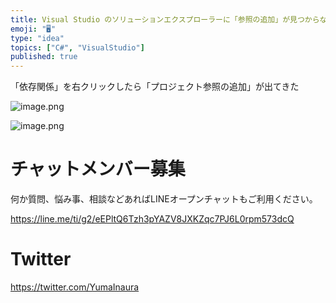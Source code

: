 ```yaml
---
title: Visual Studio のソリューションエクスプローラーに「参照の追加」が見つからない
emoji: "🖥"
type: "idea"
topics: ["C#", "VisualStudio"]
published: true
---
```


「依存関係」を右クリックしたら「プロジェクト参照の追加」が出てきた

![image.png](https://qiita-image-store.s3.ap-northeast-1.amazonaws.com/0/89618/113139b0-cfeb-5e30-f6b2-9c0854b5071c.png)

![image.png](https://qiita-image-store.s3.ap-northeast-1.amazonaws.com/0/89618/7a009020-720a-823b-9ba0-a53921115cbb.png)


# チャットメンバー募集


何か質問、悩み事、相談などあればLINEオープンチャットもご利用ください。

https://line.me/ti/g2/eEPltQ6Tzh3pYAZV8JXKZqc7PJ6L0rpm573dcQ


# Twitter

https://twitter.com/YumaInaura

